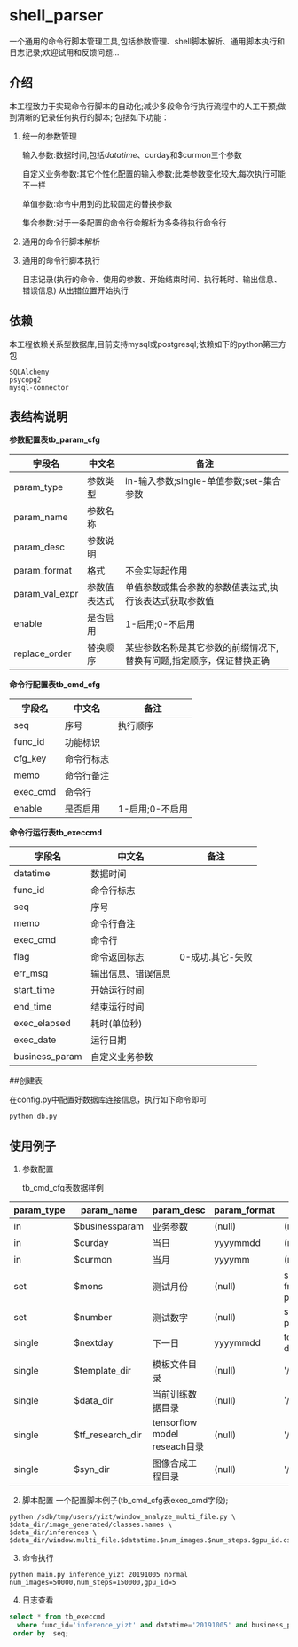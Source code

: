 # shell_parser

   一个通用的命令行脚本管理工具,包括参数管理、shell脚本解析、通用脚本执行和日志记录;欢迎试用和反馈问题...
## 介绍
   本工程致力于实现命令行脚本的自动化;减少多段命令行执行流程中的人工干预;做到清晰的记录任何执行的脚本;
包括如下功能：
1. 统一的参数管理

    输入参数:数据时间,包括$datatime、$curday和$curmon三个参数
    
    自定义业务参数:其它个性化配置的输入参数;此类参数变化较大,每次执行可能不一样
    
    单值参数:命令中用到的比较固定的替换参数
    
    集合参数:对于一条配置的命令行会解析为多条待执行命令行
    
2. 通用的命令行脚本解析
    
3. 通用的命令行脚本执行

    日志记录(执行的命令、使用的参数、开始结束时间、执行耗时、输出信息、错误信息)
    从出错位置开始执行

## 依赖   
   本工程依赖关系型数据库,目前支持mysql或postgresql;依赖如下的python第三方包
```
SQLAlchemy
psycopg2
mysql-connector
```

## 表结构说明

**参数配置表tb_param_cfg**

|	字段名	|	中文名	|	备注	|
|	----	|	----	|	----	|
|	param_type	|	参数类型	|	in-输入参数;single-单值参数;set-集合参数	|
|	param_name	|	参数名称	|		|
|	param_desc	|	参数说明	|		|
|	param_format	|	格式	|	不会实际起作用	|
|	param_val_expr	|	参数值表达式	|	单值参数或集合参数的参数值表达式,执行该表达式获取参数值	|
|	enable	|	是否启用	|	1-启用;0-不启用	|
|	replace_order	|	替换顺序	|	某些参数名称是其它参数的前缀情况下,替换有问题,指定顺序，保证替换正确	|

**命令行配置表tb_cmd_cfg**

|	字段名	|	中文名	|	备注	|
|	----	|	----	|	----	|
|	seq	|	序号	|	执行顺序	|
|	func_id	|	功能标识	|		|
|	cfg_key	|	命令行标志	|		|
|	memo	|	命令行备注	|		|
|	exec_cmd	|	命令行	|		|
|	enable	|	是否启用	|	1-启用;0-不启用	|


**命令行运行表tb_execcmd**

|	字段名	|	中文名	|	备注	|
|	----	|	----	|	----	|
|	datatime	|	数据时间	|		|
|	func_id	|	命令行标志	|		|
|	seq	|	序号	|		|
|	memo	|	命令行备注	|		|
|	exec_cmd	|	命令行	|		|
|	flag	|	命令返回标志	|	0-成功.其它-失败	|
|	err_msg	|	输出信息、错误信息	|		|
|	start_time	|	开始运行时间	|		|
|	end_time	|	结束运行时间	|		|
|	exec_elapsed	|	耗时(单位秒)	|		|
|	exec_date	|	运行日期	|		|
|	business_param	|	自定义业务参数	|		|

##创建表

在config.py中配置好数据库连接信息，执行如下命令即可
```shell
python db.py
```

## 使用例子

1. 参数配置
   
   tb_cmd_cfg表数据样例
   
|	param_type	|	param_name	|	param_desc	|	param_format	|	param_val_expr	|	enable	|	replace_order	|
|	----	|	----	|	----	|	----	|	----	|	----	|	----	|
|	in	|	$businessparam	|	业务参数	|	(null)	|	(null)	|	1	|	0	|
|	in	|	$curday	|	当日	|	yyyymmdd	|	(null)	|	1	|	0	|
|	in	|	$curmon	|	当月	|	yyyymm	|	(null)	|	1	|	0	|
|	set	|	$mons	|	测试月份	|	(null)	|	select to_char(now() + (rownum &#124;&#124; ' mon')::interval,'YYYYMM') from (select row_number() over() as rownum from public.tb_param_cfg) as a where a.rownum<=2	|	1	|	1	|
|	set	|	$number	|	测试数字	|	(null)	|	select rownum from (select row_number() over() as rownum from public.tb_param_cfg) as a where a.rownum<=2	|	1	|	2	|
|	single	|	$nextday	|	下一日	|	yyyymmdd	|	to_char(to_date('$curday','YYYYMMDD') +  interval '1 day','YYYYMMDD')	|	1	|	1	|
|	single	|	$template_dir	|	模板文件目录	|	(null)	|	'/sdb/tmp/users/yizt/config.template'	|	1	|	2	|
|	single	|	$data_dir	|	当前训练数据目录	|	(null)	|	'/sdb/tmp/users/yizt/data/$datatime.$num_images.$num_steps.$gpu_id'	|	1	|	3	|
|	single	|	$tf_research_dir	|	tensorflow model reseach目录	|	(null)	|	'/sdb/tmp/users/yizt/models/research'	|	1	|	5	|
|	single	|	$syn_dir	|	图像合成工程目录	|	(null)	|	'/sdb/tmp/users/yizt/Yolo_as_Template_Matching'	|	1	|	4	|

2. 脚本配置
    一个配置脚本例子(tb_cmd_cfg表exec_cmd字段);
```
python /sdb/tmp/users/yizt/window_analyze_multi_file.py \
$data_dir/image_generated/classes.names \
$data_dir/inferences \
$data_dir/window.multi_file.$datatime.$num_images.$num_steps.$gpu_id.csv
```
3. 命令执行
```shell
python main.py inference_yizt 20191005 normal num_images=50000,num_steps=150000,gpu_id=5
```
4. 日志查看
```sql
select * from tb_execcmd
  where func_id='inference_yizt' and datatime='20191005' and business_param='num_images=50000,num_steps=150000,gpu_id=5'  
 order by  seq;
```